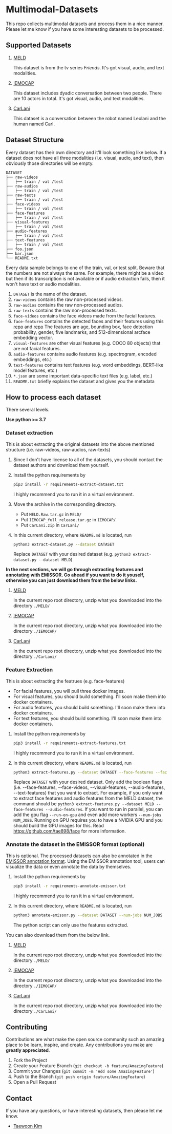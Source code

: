 # Multimodal-Datasets

This repo collects multimodal datasets and process them in a nice manner. Please let me know if you have some interesting datasets to be processed.

## Supported Datasets

1. [MELD](https://affective-meld.github.io/)

    This dataset is from the tv series *Friends*.
    It's got visual, audio, and text modalities.

1. [IEMOCAP](https://sail.usc.edu/iemocap/)

    This dataset includes dyadic conversation between two people. 
    There are 10 actors in total. It's got visual, audio, and text modalities.


1. [CarLani](https://surfdrive.surf.nl/files/index.php/s/I5Gg87eVN3l1KEP/download)

    This dataset is a conversation between the robot named Leolani and the human named Carl.


## Dataset Structure

Every dataset has their own directory and it'll look something like below.
If a dataset does not have all three modalities (i.e. visual, audio, and text), 
then obviously those directories will be empty.

```console
DATASET
├── raw-videos
│   ├── train / val /test
├── raw-audios
│   ├── train / val /test
├── raw-texts
│   ├── train / val /test
├── face-videos
│   ├── train / val /test
├── face-features
│   ├── train / val /test
├── visual-features
│   ├── train / val /test
├── audio-features
│   ├── train / val /test
├── text-features
│   ├── train / val /test
├── foo.json
├── bar.json
└── README.txt
```

Every data sample belongs to one of the train, val, or test split.
Beware that the numbers are not always the same. For example, there might be a video but then if its transcription is not available or if audio extraction fails, then it won't have text or audio modalities.

1. `DATASET` is the name of the dataset.
2. `raw-videos` contains the raw non-processed videos.
3. `raw-audios` contains the raw non-processed audios.
4. `raw-texts` contains the raw non-processed texts.
5. `face-videos` contains the face videos made from the facial features.
6. `face-features` contains the detected faces and their features using this [repo](https://github.com/tae898/face-detection-recognition) and [repo](https://github.com/tae898/age-gender) The features are age, bounding box, face detection probability, gender, five landmarks, and 512-dimensional arcface embedding vector.
7. `visual-features` are other visual features (e.g. COCO 80 objects) that are not facial features.
8. `audio-features` contains audio features (e.g. spectrogram, encoded embeddings, etc.)
9. `text-features` contains text features (e.g. word embeddings, BERT-like model features, etc.)
10. `*.json` are some important data-specific text files (e.g. label, etc.)
11. `README.txt` briefly explains the dataset and gives you the metadata

## How to process each dataset

There several levels. 

**Use python >= 3.7**

### Dataset extraction

This is about extracting the original datasets into the above mentioned structure (i.e. raw-videos, raw-audios, raw-texts)

1. Since I don't have license to all of the datasets, you should contact the dataset authors and download them yourself.

2. Install the python requirements by
    ```bash
    pip3 install -r requirements-extract-dataset.txt
    ```
    I highly recommend you to run it in a virtual environment.


3. Move the archive in the corresponding directory.
   - Put `MELD.Raw.tar.gz` in `MELD/`
   - Put `IEMOCAP_full_release.tar.gz` in `IEMOCAP/`
   - Put `CarLani.zip` in `CarLani/`

4. In this current directory, where `README.md` is located, run
    ```bash
    python3 extract-dataset.py --dataset DATASET
    ```

    Replace `DATASET` with your desired dataset (e.g. `python3 extract-dataset.py --dataset MELD`)

**In the next sections, we will go through extracting features and annotating with EMISSOR. Go ahead if you want to do it youself, otherwise you can just download them from the below links.**

1. [MELD](https://surfdrive.surf.nl/files/index.php/s/hGghcDwmKb5OM07/download)

    In the current repo root directory, unzip what you downloaded into the directory `./MELD/`

2. [IEMOCAP](https://surfdrive.surf.nl/files/index.php/s/HLECWlhvDSEhtgW/download)

    In the current repo root directory, unzip what you downloaded into the directory `./IEMOCAP/`

3. [CarLani](https://surfdrive.surf.nl/files/index.php/s/I5Gg87eVN3l1KEP/download)

    In the current repo root directory, unzip what you downloaded into the directory `./CarLani/`
    

### Feature Extraction

This is about extracting the featrues (e.g. face-features)

* For facial features, you will pull three docker images.
* For visual features, you should build something. I'll soon make them into docker containers.
* For audio features, you should build something. I'll soon make them into docker containers.
* For text features, you should build something. I'll soon make them into docker containers.


1. Install the python requirements by
    ```bash
    pip3 install -r requirements-extract-features.txt
    ```
    I highly recommend you to run it in a virtual environment.

2. In this current directory, where `README.md` is located, run
    ```bash
    python3 extract-features.py --dataset DATASET --face-features --face-videos --visual-features --audio-features --text-features --run-on-gpu --num-jobs NUM_JOBS 
    ```

    Replace `DATASET` with your desired dataset. Only add the boolean flags (i.e. --face-features, --face-videos, --visual-features, --audio-features, --text-features) that you want to extract. For example, if you only want to extract face features and audio features from the MELD dataset, the command should be `python3 extract-features.py --dataset MELD --face-features --audio-features`. If you want to run in parallel, you can add the gpu flag `--run-on-gpu` and even add more workers `--num-jobs NUM_JOBS`. Running on GPU requires you to have a NVIDIA GPU and you should build the GPU images for this. Read https://github.com/tae898/face for more information.

### Annotate the dataset in the EMISSOR format (optional)

This is optional. The processed datasets can also be annotated in the [EMISSOR annotation format](https://github.com/cltl/GMRCAnnotation). Using the EMISSOR annotation tool, users can visualize the data or even annotate the data by themselves.

1. Install the python requirements by
    ```bash
    pip3 install -r requirements-annotate-emissor.txt
    ```
    I highly recommend you to run it in a virtual environment.

1. In this current directory, where `README.md` is located, run
    ```bash
    python3 annotate-emissor.py --dataset DATASET --num-jobs NUM_JOBS
    ```

    The python script can only use the features extracted.

You can also download them from the below link.

1. [MELD](https://surfdrive.surf.nl/files/index.php/s/fwiMEPEDCnPjfGm/download)

    In the current repo root directory, unzip what you downloaded into the directory `./MELD/`

2. [IEMOCAP](https://surfdrive.surf.nl/files/index.php/s/fDfr1yRT8SqATuV/download)

    In the current repo root directory, unzip what you downloaded into the directory `./IEMOCAP/`

3. [CarLani](https://surfdrive.surf.nl/files/index.php/s/I5Gg87eVN3l1KEP/download)

    In the current repo root directory, unzip what you downloaded into the directory `./CarLani/`
    
## Contributing

Contributions are what make the open source community such an amazing place to be learn, inspire, and create. Any contributions you make are **greatly appreciated**.

1. Fork the Project
2. Create your Feature Branch (`git checkout -b feature/AmazingFeature`)
3. Commit your Changes (`git commit -m 'Add some AmazingFeature'`)
4. Push to the Branch (`git push origin feature/AmazingFeature`)
5. Open a Pull Request

## Contact

If you have any questions, or have interesting datasets, then please let me know.

- [Taewoon Kim](https://taewoonkim.com/)
